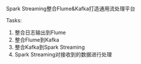 Spark Streaming整合Flume&Kafka打造通用流处理平台

Tasks: 
1. 整合日志输出到Flume
2. 整合Flume到Kafka
3. 整合Kafka到Spark Streaming 
4. Spark Streaming对接收到的数据进行处理



